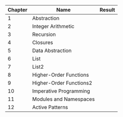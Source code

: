 | Chapter | Name | Result |
| --- | --- | --- |
| 1 | Abstraction | |
| 2 | Integer Arithmetic | |
| 3 | Recursion | |
| 4 | Closures | |
| 5 | Data Abstraction | |
| 6 | List | |
| 7 | List2 | |
| 8 | Higher-Order Functions | |
| 9 | Higher-Order Functions2 | |
| 10 | Imperative Programming | |
| 11 | Modules and Namespaces | |
| 12 | Active Patterns | |
